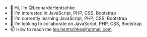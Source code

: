 - 👋 Hi, I’m @LeonardoHentschke
- 👀 I’m interested in JavaScript, PHP, CSS, Bootstrap
- 🌱 I’m currently learning JavaScript, PHP, CSS, Bootstrap
- 💞️ I’m looking to collaborate on JavaScript, PHP, CSS, Bootstrap
- 📫 How to reach me leo.hentschke@hotmail.com

<!---
LeonardoHentschke/LeonardoHentschke is a ✨ special ✨ repository because its `README.md` (this file) appears on your GitHub profile.
You can click the Preview link to take a look at your changes.
--->
